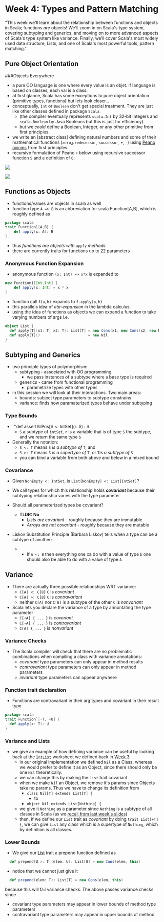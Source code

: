 # Week 4: Types and Pattern Matching

"This week we'll learn about the relationship between functions and objects in Scala; functions *are* objects! We'll zoom in on Scala's type system, covering subtyping and generics, and moving on to more advanced aspects of Scala's type system like variance. Finally, we'll cover Scala's most widely used data structure, Lists, and one of Scala's most powerful tools, pattern matching."

## Pure Object Orientation

###Objects Everywhere

+ a pure OO language is one where every value is an objet. if language is based on classes, each val is a class.
+ at first glance, Scala has some exceptions to pure object orientation (primitive types, functions) but lets look closer...
+ conceptually, ```Int``` or ```Boolean``` don't get special treatment. They are just like other classes defined in package ```Scala```. 
  + (the compiler eventually represents ```scala.Int``` by 32-bit integers and ```scala.Boolean``` by Java Booleans but this is just for efficiency).
  + but we *could* define a Boolean, Integer, or any other primitive from first principles.
+ we write an [abstract class] defining natural numbers and some of their mathematical functions (```zero```,```predecessor```, ```successor```, ```+```, ```-```) using [Peano axioms](https://en.wikipedia.org/wiki/Peano_axioms) from first principles
+ recursive formulation of Peano ```+``` below using recursive successor function ```S``` and a definition of ```0```: 

![](https://wikimedia.org/api/rest_v1/media/math/render/svg/80857d5980826ae352be5a7cd8eb9cb70bdf5843) 

![](https://wikimedia.org/api/rest_v1/media/math/render/svg/8df6ed7e94da6b405e499cd8219faa8ec6f14f68)

## Functions as Objects

+ functions/values are objects in scala as well
+ function type ```A => B``` is an abbreviation for scala.Function[A,B], which is roughly defined as 

```scala
package scala
trait Function1[A,B] {
    def apply(x: A): B
}
```

+ thus *functions are objects with ```apply``` methods*
+ there are currently traits for functions up to 22 parameters

### Anonymous Function Expansion
+ anonymous function ```(x: Int) => x*x``` is expanded to 

```scala
new Function1[Int,Int] {
    def apply(x: Int) = x * x
}
```

+ function call ```f(a,b)``` expands to ```f.apply(a,b)```
+ this parallels idea of *eta-expansion* in the lambda calculus
+ using the idea of functions as objects we can expand a function to take varying numbers of args i.e.

```scala
object List {
  def apply[T](x1: T, x2: T): List[T] = new Cons(x1, new Cons(x2, new Nil))
  def apply[T]()                      = new Nil
}
```

## Subtyping and Generics

+ two principle types of polymorphism:
  + subtyping - associated with OO programming
    + we pass instances of a subtype where a base type is required
  + generics - came from functional programming
    + parametrize types with other types
+ in this session we will look at their interactions. Two main areas:
  + bounds: subject type parameters to subtype constrains
  + variance: finds how paramaterized types behave under subtyping

### Type Bounds

+ '''def assertAllPos[S <: IntSet](r: S) : S
  + ```S``` a subtype of ```intSet```, ```r``` is a variable that is of type ```S``` the subtype, and we return the same type ```S``` 
+ Generally the notation:
  + ```S <: T``` means ```S``` *is a subtype of* ```T```, and
  + ```S >: T``` means ```S``` *is a supertype of* ```T```, or ```T```*is a subtype of* ```S```
  + you can bind a variable from both above and below in a mixed bound

### Covariance

+ Given ```NonEmpty <: IntSet```, is ```List[NonEmpty] <: List[IntSet]```?
+ We call types for which this relationship holds ***covariant*** because their subtyping relationship varies with the type parameter
+ Should all parameterized types be covariant? 
  + **TLDR: No**
    + *Lists are covariant* - roughly because they are immutable
    + *Arrays are not covariant* - roughly because they are mutable

+ Liskov Substitution Principle (Barbara Liskov) tells when a type can be a subtype of another:
  + * If ```A <: B``` then everything one ca do with a value of type ```b``` one should also be able to do with a value of type ```A```
  
## Variance

+ There are actually three possible relationships WRT variance:
  + ```C[A] <: C[B]```    ```C``` is *covariant*
  + ```C[A] >: C[B]```    ```C``` is *contravariant*
  + neither ```C[A]``` nor ```C[B]``` is a subtype of the other    ```C``` is *nonvariant*
+ Scala lets you declare the variance of a type by annontating the type parameter
  + ```C[+A] { ... }``` is *covariant*
  + ```C[-A] { ... }``` is *contravariant*
  + ```C[A] { ... }``` is *nonvariant*

### Variance Checks
+ The Scala compiler will check that there are no problematic combinations when compiling a class with variance annotations:
  + *covariant* type parameters can only appear in method results
  + *contravariant* type parameters can only appear in method parameters
  + *invariant* type parameters can appear anywhere

### Function trait declaration
+ Functions are contravariant in their arg types and covariant in their result type
  
```scala
package scala
trait Function`[-T, +U] {
  def apply(x: T): U 
}
```

### Variance and Lists
+ we give an example of how defining variance can be useful by looking back at the [```IntList```](https://github.com/markostam/coursera-scala-1/blob/master/Week3-objsets/src/main/scala/IntList.sc) worksheet we defined back in [Week 3](https://github.com/markostam/coursera-scala-1/tree/master/Week3-objsets)
  + in our original implementation we defined ```Nil``` as a Class, whereas we would prefer to define it as an Object, since there should only be one ```Nil``` theoretically.
  + we can change this by making the ```List``` trait covariant
  + when we make ```Nil``` an Object, we remove it's params since Objects take no params. Thus we have to change its definition from 
    + ```class Nil[T] extends List[T] { ```
      + to 
    + ```object Nil extends List[Nothing] {```
  + we give it ```Nothing``` as a parameter since ```Nothing``` is a subtype of all classes in Scala (as we [recall from last week's slides](https://raw.githubusercontent.com/markostam/coursera-scala-1/master/Week3-objsets/img/scala_class_heirarchy.png))
  + then, if we define our ```List``` trait as *covariant* by doing ```trait List[+T]{```, we can give ```List``` any class which is a supertype of ```Nothing```, which by definition is all classes.

### Lower Bounds

+ We give our [List]() trait a prepend function defined as 

```scala
  def prepend[U >: T](elem: U): List[U] = new Cons(elem, this)
```

+ notice that we cannot just give it 

```scala
  def prepend(elem: T): List[T] = new Cons(elem, this)

```
because this will fail variance checks. The above passes variance checks since 
  + covariant type parameters may appear in lower bounds of method type parameters
  + contravariant type parameters may appear in upper bounds of method
